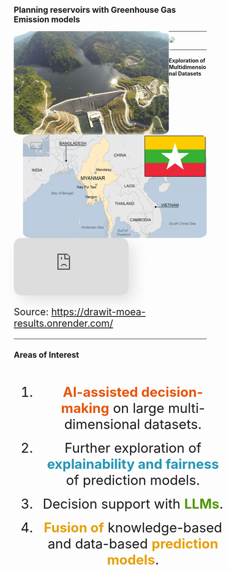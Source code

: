 <link rel="stylesheet" href="https://cdn.jsdelivr.net/gh/devicons/devicon@v2.14.0/devicon.min.css">

<!-- .slide: style="text-align: center;"> -->
<h2> Planning reservoirs with Greenhouse Gas Emission models</h2>
<img src="images/upper_paunglaung.jpg" 
    style="float: left; border-radius: 5%; box-shadow: 0px 0px 10px rgba(255, 255, 255, 1)" height="270">
<img src="images/myanmar.webp" 
    style="float: right; border-radius: 5%; box-shadow: 0px 0px 10px rgba(255, 255, 255, 1)" height="270">

---

<img class="r-stretch" style="border-radius: 10px;" src="images/graphical_abstract_no_frames.bw.drawio.png" />

---

<h4>Exploration of Multidimensional Datasets</h4>

<iframe class="r-stretch" 
style="border-radius: 20px; box-shadow: 15px 15px 35px rgba(180, 180, 180, 0.35);"
src="https://drawit-moea-results.onrender.com/" frameborder="0" allowfullscreen>
</iframe>
<style>
  .left {
    text-align: left;
  }
</style>
<p style="font-size: 25px">Source: <a href="https://drawit-moea-results.onrender.com/"> https://drawit-moea-results.onrender.com/</a></p>

---

## Areas of Interest
<style>
  #small-text {
    left:-8.33%;
    text-align: center;
    float: left;
    width:100%;
    z-index:-10;
    font-size: 35px; }

   #padded-li {
    padding: 10px;
   }
  }
</style>
 <ol id="small-text">
  <li id="padded-li"><b style="color: #e65609">AI-assisted decision-making</b> on large multi-dimensional datasets.</li>
  <li id="padded-li">Further exploration of <b style="color: #2496b3">explainability and fairness</b> of prediction models.</li>
  <li id="padded-li">Decision support with <b style="color: #51960c">LLMs</b>.</li>
  <li id="padded-li"><b style="color: #e6a009">Fusion of</b> knowledge-based and data-based <b style="color: #e6a009">prediction models</b>.</li>
</ol> 
